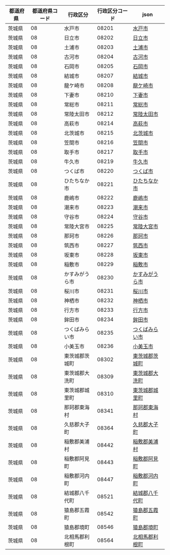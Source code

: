 |  都道府県  | 都道府県コード | 行政区分 | 行政区分コード | json |
|-----------|--------------|--------- |--------------|------|
| 茨城県 | 08 | 水戸市 | 08201 | [水戸市](/geojson/08/08201.json) |
| 茨城県 | 08 | 日立市 | 08202 | [日立市](/geojson/08/08202.json) |
| 茨城県 | 08 | 土浦市 | 08203 | [土浦市](/geojson/08/08203.json) |
| 茨城県 | 08 | 古河市 | 08204 | [古河市](/geojson/08/08204.json) |
| 茨城県 | 08 | 石岡市 | 08205 | [石岡市](/geojson/08/08205.json) |
| 茨城県 | 08 | 結城市 | 08207 | [結城市](/geojson/08/08207.json) |
| 茨城県 | 08 | 龍ケ崎市 | 08208 | [龍ケ崎市](/geojson/08/08208.json) |
| 茨城県 | 08 | 下妻市 | 08210 | [下妻市](/geojson/08/08210.json) |
| 茨城県 | 08 | 常総市 | 08211 | [常総市](/geojson/08/08211.json) |
| 茨城県 | 08 | 常陸太田市 | 08212 | [常陸太田市](/geojson/08/08212.json) |
| 茨城県 | 08 | 高萩市 | 08214 | [高萩市](/geojson/08/08214.json) |
| 茨城県 | 08 | 北茨城市 | 08215 | [北茨城市](/geojson/08/08215.json) |
| 茨城県 | 08 | 笠間市 | 08216 | [笠間市](/geojson/08/08216.json) |
| 茨城県 | 08 | 取手市 | 08217 | [取手市](/geojson/08/08217.json) |
| 茨城県 | 08 | 牛久市 | 08219 | [牛久市](/geojson/08/08219.json) |
| 茨城県 | 08 | つくば市 | 08220 | [つくば市](/geojson/08/08220.json) |
| 茨城県 | 08 | ひたちなか市 | 08221 | [ひたちなか市](/geojson/08/08221.json) |
| 茨城県 | 08 | 鹿嶋市 | 08222 | [鹿嶋市](/geojson/08/08222.json) |
| 茨城県 | 08 | 潮来市 | 08223 | [潮来市](/geojson/08/08223.json) |
| 茨城県 | 08 | 守谷市 | 08224 | [守谷市](/geojson/08/08224.json) |
| 茨城県 | 08 | 常陸大宮市 | 08225 | [常陸大宮市](/geojson/08/08225.json) |
| 茨城県 | 08 | 那珂市 | 08226 | [那珂市](/geojson/08/08226.json) |
| 茨城県 | 08 | 筑西市 | 08227 | [筑西市](/geojson/08/08227.json) |
| 茨城県 | 08 | 坂東市 | 08228 | [坂東市](/geojson/08/08228.json) |
| 茨城県 | 08 | 稲敷市 | 08229 | [稲敷市](/geojson/08/08229.json) |
| 茨城県 | 08 | かすみがうら市 | 08230 | [かすみがうら市](/geojson/08/08230.json) |
| 茨城県 | 08 | 桜川市 | 08231 | [桜川市](/geojson/08/08231.json) |
| 茨城県 | 08 | 神栖市 | 08232 | [神栖市](/geojson/08/08232.json) |
| 茨城県 | 08 | 行方市 | 08233 | [行方市](/geojson/08/08233.json) |
| 茨城県 | 08 | 鉾田市 | 08234 | [鉾田市](/geojson/08/08234.json) |
| 茨城県 | 08 | つくばみらい市 | 08235 | [つくばみらい市](/geojson/08/08235.json) |
| 茨城県 | 08 | 小美玉市 | 08236 | [小美玉市](/geojson/08/08236.json) |
| 茨城県 | 08 | 東茨城郡茨城町 | 08302 | [東茨城郡茨城町](/geojson/08/08302.json) |
| 茨城県 | 08 | 東茨城郡大洗町 | 08309 | [東茨城郡大洗町](/geojson/08/08309.json) |
| 茨城県 | 08 | 東茨城郡城里町 | 08310 | [東茨城郡城里町](/geojson/08/08310.json) |
| 茨城県 | 08 | 那珂郡東海村 | 08341 | [那珂郡東海村](/geojson/08/08341.json) |
| 茨城県 | 08 | 久慈郡大子町 | 08364 | [久慈郡大子町](/geojson/08/08364.json) |
| 茨城県 | 08 | 稲敷郡美浦村 | 08442 | [稲敷郡美浦村](/geojson/08/08442.json) |
| 茨城県 | 08 | 稲敷郡阿見町 | 08443 | [稲敷郡阿見町](/geojson/08/08443.json) |
| 茨城県 | 08 | 稲敷郡河内町 | 08447 | [稲敷郡河内町](/geojson/08/08447.json) |
| 茨城県 | 08 | 結城郡八千代町 | 08521 | [結城郡八千代町](/geojson/08/08521.json) |
| 茨城県 | 08 | 猿島郡五霞町 | 08542 | [猿島郡五霞町](/geojson/08/08542.json) |
| 茨城県 | 08 | 猿島郡境町 | 08546 | [猿島郡境町](/geojson/08/08546.json) |
| 茨城県 | 08 | 北相馬郡利根町 | 08564 | [北相馬郡利根町](/geojson/08/08564.json) |
